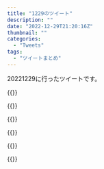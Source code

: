 ```yaml
---
title: "1229のツイート"
description: ""
date: "2022-12-29T21:20:16Z"
thumbnail: ""
categories:
  - "Tweets"
tags:
  - "ツイートまとめ"
---
```

20221229に行ったツイートです。
<!--more-->
{{<tweetlike text="更新 20221228のツイートまとめ https://t.co/3xgBzStKhP 788　December 29, 2022 at 06:20AM" screenname="jme/k.h (@JME_KH)" url="https://twitter.com/JME_KH/status/1608211437264019458?ref_src=twsrc%5Etfw" date="December 28 2022">}}

{{<tweetlike text="RiJ，そろそろ鉄騎か？" screenname="jme/k.h (@JME_KH)" url="https://twitter.com/JME_KH/status/1608219635543072768?ref_src=twsrc%5Etfw" date="December 28 2022">}}

{{<tweetlike text="パイロットと機体がほぼ確実に恒久的に失われるから長期的にはどうにもならない戦術ではあるから、これで勝ちきれるかどうか" screenname="jme/k.h (@JME_KH)" url="https://twitter.com/JME_KH/status/1608418025799299072?ref_src=twsrc%5Etfw" date="December 29 2022">}}

{{<tweetlike text="今の端末、特に何かの割引による縛りとかないからもう新しい端末買っても問題ないんだよな。\nFGOへの意欲が下がった半分くらいはこの端末のスペック不足だしそもそも普通に2年近くは使ってるし。" screenname="jme/k.h (@JME_KH)" url="https://twitter.com/JME_KH/status/1608471200199766019?ref_src=twsrc%5Etfw" date="December 29 2022">}}

{{<tweetlike text="FactorioのRTA、見たいけど多分途中で寝落ちするし、フレーム技みたいな楽しさは多分無いし別にいいか\nシードランダムかどうか見てないけど、何にせよガンガン資源取って生産するのが一番速いからな。\n普通にやるとその拡張の構成考え… https://t.co/6Z54UZAw6U" screenname="jme/k.h (@JME_KH)" url="https://twitter.com/JME_KH/status/1608477822057873408?ref_src=twsrc%5Etfw" date="December 29 2022">}}

{{<tweetlike text="拡張早いとバイターも来ないしな" screenname="jme/k.h (@JME_KH)" url="https://twitter.com/JME_KH/status/1608478275030093825?ref_src=twsrc%5Etfw" date="December 29 2022">}}

